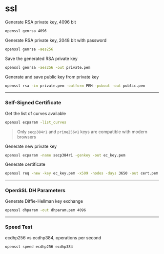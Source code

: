 # ssl

Generate RSA private key, 4096 bit
```bash
openssl genrsa 4096
```

Generate RSA private key, 2048 bit with password
```bash
openssl genrsa -aes256
```

Save the generated RSA private key
```bash
openssl genrsa -aes256 -out private.pem
```

Generate and save public key from private key
```bash
openssl rsa -in private.pem -outform PEM -pubout -out public.pem
```
---

### Self-Signed Certificate

Get the list of curves available
```bash
openssl ecparam -list_curves
```
> Only `secp384r1` and `prime256v1` keys are compatible with modern browsers

Generate new private key
```bash
openssl ecparam -name secp384r1 -genkey -out ec_key.pem
```

Generate certificate
```bash
openssl req -new -key ec_key.pem -x509 -nodes -days 3650 -out cert.pem
```
---

### OpenSSL DH Parameters

Generate Diffie-Hellman key exchange
```bash
openssl dhparam -out dhparam.pem 4096
```
---

### Speed Test

ecdhp256 vs ecdhp384, operations per second
```bash
openssl speed ecdhp256 ecdhp384
```
